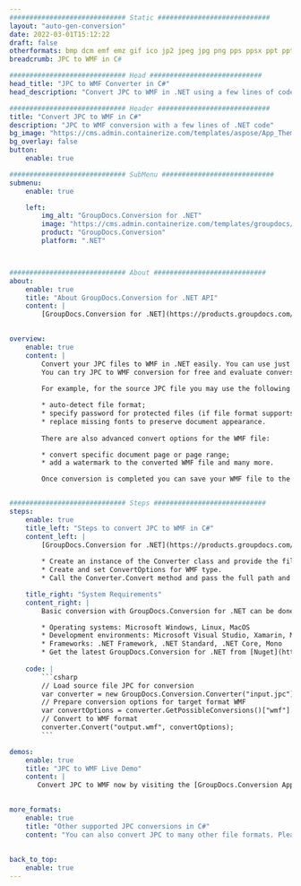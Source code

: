 ```yaml
---
############################# Static ############################
layout: "auto-gen-conversion"
date: 2022-03-01T15:12:22
draft: false
otherformats: bmp dcm emf emz gif ico jp2 jpeg jpg png pps ppsx ppt pptx psb psd svg svgz tga tif tiff webp wmf wmz
breadcrumb: JPC to WMF in C#

############################# Head ############################
head_title: "JPC to WMF Converter in C#"
head_description: "Convert JPC to WMF in .NET using a few lines of code. Use the GroupDocs Document Conversion API to convert over 160 file formats."

############################# Header ############################
title: "Convert JPC to WMF in C#"
description: "JPC to WMF conversion with a few lines of .NET code"
bg_image: "https://cms.admin.containerize.com/templates/aspose/App_Themes/V3/images/bg/header1.png"
bg_overlay: false
button:
    enable: true

############################# SubMenu ############################
submenu:
    enable: true

    left:
        img_alt: "GroupDocs.Conversion for .NET"
        image: "https://cms.admin.containerize.com/templates/groupdocs/images/product-logos/90x90-noborder/groupdocs-conversion-net.png"
        product: "GroupDocs.Conversion"
        platform: ".NET"



############################# About ############################
about:
    enable: true
    title: "About GroupDocs.Conversion for .NET API"
    content: |
        [GroupDocs.Conversion for .NET](https://products.groupdocs.com/conversion/net/) can be used to convert Microsoft Word, Excel, PowerPoint, PDF, Visio and other formats. GroupDocs.Conversion is a standalone API that is suitable for back-end and internal systems where high performance is required. It does not depend on any software such as Microsoft or Open Office.
    

overview:
    enable: true
    content: |
        Convert your JPC files to WMF in .NET easily. You can use just a couple of C# code lines in any platform of your choice like - Windows, Linux, macOS.
        You can try JPC to WMF conversion for free and evaluate conversion results quality.  Along with simple file conversion scenarios you can try more advanced options for loading source JPC file and for saving output WMF result. 
        
        For example, for the source JPC file you may use the following load options:

        * auto-detect file format;
        * specify password for protected files (if file format supports it);
        * replace missing fonts to preserve document appearance.
        
        There are also advanced convert options for the WMF file:

        * convert specific document page or page range;
        * add a watermark to the converted WMF file and many more.

        Once conversion is completed you can save your WMF file to the local file path or any third-party storage like FTP, Amazon S3, Google Drive, Dropbox etc. Please note - to convert JPC to WMF there is no need for any additional software installed - like MS Office, Open Office, Adobe Acrobat Reader etc.


############################# Steps ############################
steps:
    enable: true
    title_left: "Steps to convert JPC to WMF in C#"
    content_left: |
        [GroupDocs.Conversion for .NET](https://products.groupdocs.com/conversion/net/) makes it easy for developers to convert a JPC file to WMF with a few lines of code.
        
        * Create an instance of the Converter class and provide the file JPC with the full path
        * Create and set ConvertOptions for WMF type.
        * Call the Converter.Convert method and pass the full path and format (WMF) as a parameter

    title_right: "System Requirements"
    content_right: |
        Basic conversion with GroupDocs.Conversion for .NET can be done in just a few simple steps. Our APIs are supported on all major platforms and operating systems. Before executing the code below, make sure you have the following prerequisites installed on your system.

        * Operating systems: Microsoft Windows, Linux, MacOS
        * Development environments: Microsoft Visual Studio, Xamarin, MonoDevelop
        * Frameworks: .NET Framework, .NET Standard, .NET Core, Mono
        * Get the latest GroupDocs.Conversion for .NET from [Nuget](https://www.nuget.org/packages/groupdocs.conversion)
         
    code: |
        ```csharp    
        // Load source file JPC for conversion
        var converter = new GroupDocs.Conversion.Converter("input.jpc");
        // Prepare conversion options for target format WMF
        var convertOptions = converter.GetPossibleConversions()["wmf"].ConvertOptions;
        // Convert to WMF format
        converter.Convert("output.wmf", convertOptions);
        ```

demos:
    enable: true
    title: "JPC to WMF Live Demo"
    content: |
       Convert JPC to WMF now by visiting the [GroupDocs.Conversion App](https://products.groupdocs.app/conversion/family) website. Online demo has the following advantages
          

more_formats:
    enable: true
    title: "Other supported JPC conversions in C#"
    content: "You can also convert JPC to many other file formats. Please see the list below."
       
       
back_to_top:
    enable: true
---
```

